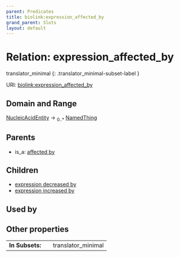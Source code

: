 ```yaml
---
parent: Predicates
title: biolink:expression_affected_by
grand_parent: Slots
layout: default
---
```


# Relation: expression_affected_by

translator_minimal
{: .translator_minimal-subset-label }




URI: [biolink:expression_affected_by](https://w3id.org/biolink/vocab/expression_affected_by)

## Domain and Range

[NucleicAcidEntity](NucleicAcidEntity.md) ->  <sub>0..\*</sub> [NamedThing](NamedThing.md)

## Parents

 *  is_a: [affected by](affected_by.md)

## Children

 *  [expression decreased by](expression_decreased_by.md)
 *  [expression increased by](expression_increased_by.md)

## Used by


## Other properties

|  |  |  |
| --- | --- | --- |
| **In Subsets:** | | translator_minimal |

